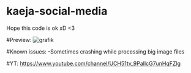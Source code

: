 # kaeja-social-media

Hope this code is ok xD <3

#Preview:
![grafik](https://user-images.githubusercontent.com/60042912/164352464-610f0ecb-87b7-437b-8131-58952ddde055.png)



#Known issues:
  -Sometimes crashing while processing big image files



#YT:
https://www.youtube.com/channel/UCH51tv_9PaIlcG7unHqFZlg
